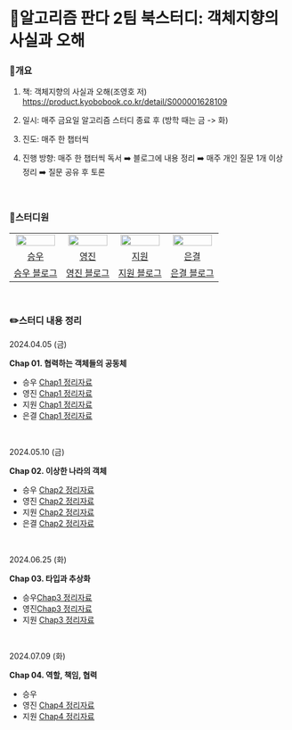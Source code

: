 # 🐼알고리즘 판다 2팀 북스터디: 객체지향의 사실과 오해

### 📖개요

1. 책: 객체지향의 사실과 오해(조영호 저) <br>
<https://product.kyobobook.co.kr/detail/S000001628109>

2. 일시: 매주 금요일 알고리즘 스터디 종료 후 (방학 때는 금 -> 화)
3. 진도: 매주 한 챕터씩
4. 진행 방향: 매주 한 챕터씩 독서 ➡️ 블로그에 내용 정리 ➡️ 매주 개인 질문 1개 이상 정리 ➡️ 질문 공유 후 토론

<br>


### 🤸스터디원

<table align="center">
<tr align="center">
<td><img src="https://avatars.githubusercontent.com/u/92345780?v=4" style="width:95%;"></td>
<td><img src="https://avatars.githubusercontent.com/u/156926628?v=4" style="width:95%;"></td>
<td><img src="https://avatars.githubusercontent.com/u/129071350?v=4" style="width:95%; "></td>
<td><img src="https://avatars.githubusercontent.com/u/156886769?v=4" style="width:95%; "></td>
</tr>


<tr align="center">
<td><a href="https://github.com/baikseungwoo">승우</td>
<td><a href="https://github.com/J0725">영진</td>
<td><a href="https://github.com/orieasy1">지원</td>
<td><a href="https://github.com/s21versurfer">은결</td>
</tr>


<tr align="center">
<td><a href="https://velog.io/@swbaik01/posts">승우 블로그</td>
<td><a href="https://velog.io/@younjin_02/posts">영진 블로그</td>
<td><a href="https://easy1nhard2.tistory.com/">지원 블로그</td>
<td><a href="https://sillaboratory.tistory.com/">은결 블로그</td>
</tr>
</table>
  
<br>

### ✏️스터디 내용 정리

2024.04.05 (금)

**Chap 01. 협력하는 객체들의 공동체**

* 승우 <a href="https://velog.io/@swbaik01/객체지향의-사실과-오해-1장-협력하는-객체들의-공동체">Chap1 정리자료</a>
* 영진 <a href="https://velog.io/@younjin_02/%EA%B0%9D%EC%B2%B4%EC%A7%80%ED%96%A5%EC%9D%98-%EC%82%AC%EC%8B%A4%EA%B3%BC-%EC%98%A4%ED%95%B4-01.-%ED%98%91%EB%A0%A5%ED%95%98%EB%8A%94-%EA%B0%9D%EC%B2%B4%EB%93%A4%EC%9D%98-%EA%B3%B5%EB%8F%99%EC%B2%B4">Chap1 정리자료</a>
* 지원 [Chap1 정리자료](https://easy1nhard2.tistory.com/3)
* 은결 <a href="https://sillaboratory.tistory.com/2">Chap1 정리자료</a>
<br>

2024.05.10 (금)

**Chap 02. 이상한 나라의 객체**

* 승우 <a href="https://velog.io/@swbaik01/객체지향의-사실과-오해-2장">Chap2 정리자료<a/>
* 영진 <a href="https://velog.io/@younjin_02/%EA%B0%9D%EC%B2%B4%EC%A7%80%ED%96%A5%EC%9D%98-%EC%82%AC%EC%8B%A4%EA%B3%BC-%EC%98%A4%ED%95%B4-02.-%EC%9D%B4%EC%83%81%ED%95%9C-%EB%82%98%EB%9D%BC%EC%9D%98-%EA%B0%9D%EC%B2%B4">Chap2 정리자료</a>
* 지원 [Chap2 정리자료](https://easy1nhard2.tistory.com/9)
* 은결 <a href="https://sillaboratory.tistory.com/3">Chap2 정리자료<a/>
<br>

2024.06.25 (화)

**Chap 03. 타입과 추상화**

* 승우<a href="https://velog.io/@swbaik01/객체지향의-사실과-오해">Chap3 정리자료<a/>
* 영진<a href="https://velog.io/@younjin_02/%EA%B0%9D%EC%B2%B4%EC%A7%80%ED%96%A5%EC%9D%98-%EC%82%AC%EC%8B%A4%EA%B3%BC-%EC%98%A4%ED%95%B4-03.-%ED%83%80%EC%9E%85%EA%B3%BC-%EC%B6%94%EC%83%81%ED%99%94">Chap3 정리자료</a>
* 지원 [Chap3 정리자료](https://easy1nhard2.tistory.com/11)
<br>

2024.07.09 (화)

**Chap 04. 역할, 책임, 협력**

* 승우
* 영진 <a href="https://velog.io/@younjin_02/%EA%B0%9D%EC%B2%B4%EC%A7%80%ED%96%A5%EC%9D%98-%EC%82%AC%EC%8B%A4%EA%B3%BC-%EC%98%A4%ED%95%B4-04.-%EC%97%AD%ED%95%A0-%EC%B1%85%EC%9E%84-%ED%98%91%EB%A0%A5">Chap4 정리자료</a>
* 지원 [Chap4 정리자료](https://easy1nhard2.tistory.com/12)

